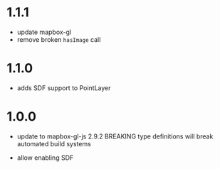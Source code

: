 1.1.1
====

- update mapbox-gl
- remove broken `hasImage` call

1.1.0
====

- adds SDF support to PointLayer

1.0.0
=====

- update to mapbox-gl-js 2.9.2
  BREAKING type definitions will break automated build systems

- allow enabling SDF
